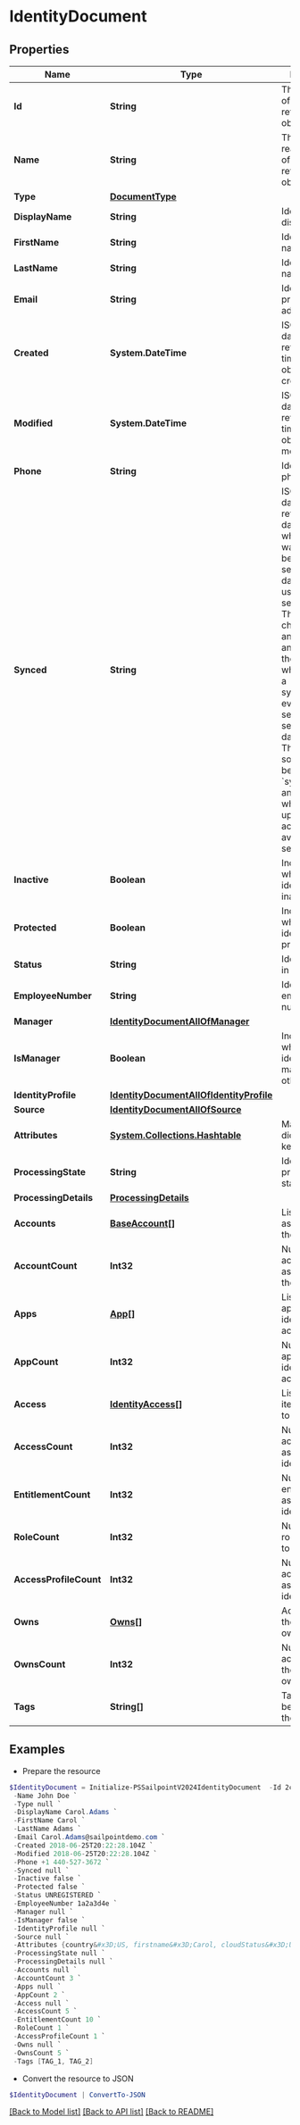 # IdentityDocument
## Properties

Name | Type | Description | Notes
------------ | ------------- | ------------- | -------------
**Id** | **String** | The unique ID of the referenced object. | 
**Name** | **String** | The human readable name of the referenced object. | 
**Type** | [**DocumentType**](DocumentType.md) |  | 
**DisplayName** | **String** | Identity&#39;s display name. | [optional] 
**FirstName** | **String** | Identity&#39;s first name. | [optional] 
**LastName** | **String** | Identity&#39;s last name. | [optional] 
**Email** | **String** | Identity&#39;s primary email address. | [optional] 
**Created** | **System.DateTime** | ISO-8601 date-time referring to the time when the object was created. | [optional] 
**Modified** | **System.DateTime** | ISO-8601 date-time referring to the time when the object was last modified. | [optional] 
**Phone** | **String** | Identity&#39;s phone number. | [optional] 
**Synced** | **String** | ISO-8601 date-time referring to the date-time when object was queued to be synced into search database for use in the search API.   This date-time changes anytime there is an update to the object, which triggers a synchronization event being sent to the search database.  There may be some delay between the &#x60;synced&#x60; time and the time when the updated data is actually available in the search API.  | [optional] 
**Inactive** | **Boolean** | Indicates whether the identity is inactive. | [optional] [default to $false]
**Protected** | **Boolean** | Indicates whether the identity is protected. | [optional] [default to $false]
**Status** | **String** | Identity&#39;s status in SailPoint. | [optional] 
**EmployeeNumber** | **String** | Identity&#39;s employee number. | [optional] 
**Manager** | [**IdentityDocumentAllOfManager**](IdentityDocumentAllOfManager.md) |  | [optional] 
**IsManager** | **Boolean** | Indicates whether the identity is a manager of other identities. | [optional] 
**IdentityProfile** | [**IdentityDocumentAllOfIdentityProfile**](IdentityDocumentAllOfIdentityProfile.md) |  | [optional] 
**Source** | [**IdentityDocumentAllOfSource**](IdentityDocumentAllOfSource.md) |  | [optional] 
**Attributes** | [**System.Collections.Hashtable**](AnyType.md) | Map or dictionary of key/value pairs. | [optional] 
**ProcessingState** | **String** | Identity&#39;s processing state. | [optional] 
**ProcessingDetails** | [**ProcessingDetails**](ProcessingDetails.md) |  | [optional] 
**Accounts** | [**BaseAccount[]**](BaseAccount.md) | List of accounts associated with the identity. | [optional] 
**AccountCount** | **Int32** | Number of accounts associated with the identity. | [optional] 
**Apps** | [**App[]**](App.md) | List of applications the identity has access to. | [optional] 
**AppCount** | **Int32** | Number of applications the identity has access to. | [optional] 
**Access** | [**IdentityAccess[]**](IdentityAccess.md) | List of access items assigned to the identity. | [optional] 
**AccessCount** | **Int32** | Number of access items assigned to the identity. | [optional] 
**EntitlementCount** | **Int32** | Number of entitlements assigned to the identity. | [optional] 
**RoleCount** | **Int32** | Number of roles assigned to the identity. | [optional] 
**AccessProfileCount** | **Int32** | Number of access profiles assigned to the identity. | [optional] 
**Owns** | [**Owns[]**](Owns.md) | Access items the identity owns. | [optional] 
**OwnsCount** | **Int32** | Number of access items the identity owns. | [optional] 
**Tags** | **String[]** | Tags that have been applied to the object. | [optional] 

## Examples

- Prepare the resource
```powershell
$IdentityDocument = Initialize-PSSailpointV2024IdentityDocument  -Id 2c91808568c529c60168cca6f90c1313 `
 -Name John Doe `
 -Type null `
 -DisplayName Carol.Adams `
 -FirstName Carol `
 -LastName Adams `
 -Email Carol.Adams@sailpointdemo.com `
 -Created 2018-06-25T20:22:28.104Z `
 -Modified 2018-06-25T20:22:28.104Z `
 -Phone +1 440-527-3672 `
 -Synced null `
 -Inactive false `
 -Protected false `
 -Status UNREGISTERED `
 -EmployeeNumber 1a2a3d4e `
 -Manager null `
 -IsManager false `
 -IdentityProfile null `
 -Source null `
 -Attributes {country&#x3D;US, firstname&#x3D;Carol, cloudStatus&#x3D;UNREGISTERED} `
 -ProcessingState null `
 -ProcessingDetails null `
 -Accounts null `
 -AccountCount 3 `
 -Apps null `
 -AppCount 2 `
 -Access null `
 -AccessCount 5 `
 -EntitlementCount 10 `
 -RoleCount 1 `
 -AccessProfileCount 1 `
 -Owns null `
 -OwnsCount 5 `
 -Tags [TAG_1, TAG_2]
```

- Convert the resource to JSON
```powershell
$IdentityDocument | ConvertTo-JSON
```

[[Back to Model list]](../README.md#documentation-for-models) [[Back to API list]](../README.md#documentation-for-api-endpoints) [[Back to README]](../README.md)

